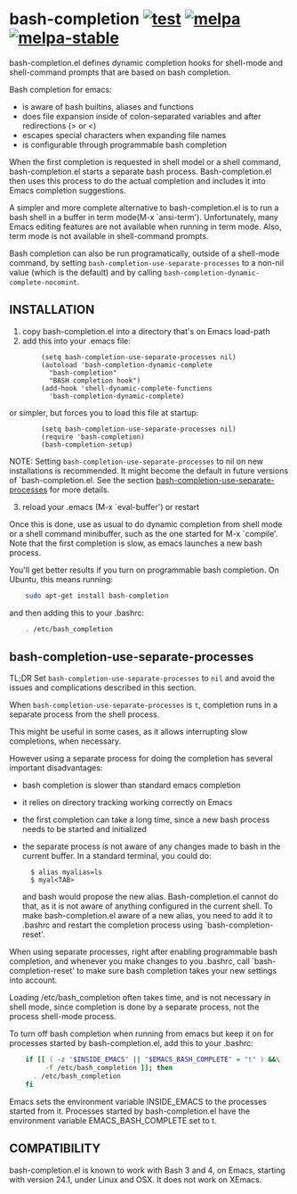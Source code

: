# bash-completion [![test](https://github.com/szermatt/emacs-bash-completion/workflows/test/badge.svg)](https://github.com/szermatt/emacs-bash-completion/actions) [![melpa](https://melpa.org/packages/bash-completion-badge.svg)](https://melpa.org/#/bash-completion) [![melpa-stable](https://stable.melpa.org/packages/bash-completion-badge.svg)](https://stable.melpa.org/#/bash-completion)


bash-completion.el defines dynamic completion hooks for shell-mode and
shell-command prompts that are based on bash completion.

Bash completion for emacs:

- is aware of bash builtins, aliases and functions
- does file expansion inside of colon-separated variables
  and after redirections (> or <)
- escapes special characters when expanding file names
- is configurable through programmable bash completion

When the first completion is requested in shell model or a shell
command, bash-completion.el starts a separate bash
process.  Bash-completion.el then uses this process to do the actual
completion and includes it into Emacs completion suggestions.

A simpler and more complete alternative to bash-completion.el is to
run a bash shell in a buffer in term mode(M-x `ansi-term').
Unfortunately, many Emacs editing features are not available when
running in term mode.  Also, term mode is not available in
shell-command prompts.

Bash completion can also be run programatically, outside of a
shell-mode command, by setting
`bash-completion-use-separate-processes` to a non-nil value (which is
the default) and by calling
`bash-completion-dynamic-complete-nocomint`.

## INSTALLATION

1. copy bash-completion.el into a directory that's on Emacs load-path
2. add this into your .emacs file:

```elisp
        (setq bash-completion-use-separate-processes nil)
        (autoload 'bash-completion-dynamic-complete
          "bash-completion"
          "BASH completion hook")
        (add-hook 'shell-dynamic-complete-functions
          'bash-completion-dynamic-complete)
```

  or simpler, but forces you to load this file at startup:

```elisp
        (setq bash-completion-use-separate-processes nil)
        (require 'bash-completion)
        (bash-completion-setup)
```

  NOTE: Setting `bash-completion-use-separate-processes` to nil on new
  installations is recommended. It might become the default in future
  versions of `bash-completion.el. See the section
  [bash-completion-use-separate-processes](#bash-completion-use-separate-processes)
  for more details.

3. reload your .emacs (M-x `eval-buffer') or restart

Once this is done, use <TAB> as usual to do dynamic completion from
shell mode or a shell command minibuffer, such as the one started
for M-x `compile'. Note that the first completion is slow, as emacs
launches a new bash process.

You'll get better results if you turn on programmable bash completion.
On Ubuntu, this means running:

```sh
    sudo apt-get install bash-completion
```

and then adding this to your .bashrc:

```sh
    . /etc/bash_completion
```

## bash-completion-use-separate-processes

TL;DR Set `bash-completion-use-separate-processes` to `nil` and avoid
the issues and complications described in this section.

When `bash-completion-use-separate-processes` is `t`, completion runs
in a separate process from the shell process. 

This might be useful in some cases, as it allows interrupting slow
completions, when necessary.

However using a separate process for doing the completion has several
important disadvantages:

- bash completion is slower than standard emacs completion
- it relies on directory tracking working correctly on Emacs
- the first completion can take a long time, since a new bash process
  needs to be started and initialized
- the separate process is not aware of any changes made to bash
  in the current buffer.
  In a standard terminal, you could do:

        $ alias myalias=ls
        $ myal<TAB>

  and bash would propose the new alias.
  Bash-completion.el cannot do that, as it is not aware of anything
  configured in the current shell. To make bash-completion.el aware
  of a new alias, you need to add it to .bashrc and restart the
  completion process using `bash-completion-reset'.

When using separate processes, right after enabling programmable bash
completion, and whenever you make changes to you .bashrc, call
`bash-completion-reset' to make sure bash completion takes your new
settings into account.

Loading /etc/bash_completion often takes time, and is not necessary
in shell mode, since completion is done by a separate process, not
the process shell-mode process.

To turn off bash completion when running from emacs but keep it on
for processes started by bash-completion.el, add this to your .bashrc:

```bash
    if [[ ( -z "$INSIDE_EMACS" || "$EMACS_BASH_COMPLETE" = "t" ) &&\
         -f /etc/bash_completion ]]; then
      . /etc/bash_completion
    fi
```

Emacs sets the environment variable INSIDE_EMACS to the processes
started from it. Processes started by bash-completion.el have
the environment variable EMACS_BASH_COMPLETE set to t.

## COMPATIBILITY

bash-completion.el is known to work with Bash 3 and 4, on Emacs,
starting with version 24.1, under Linux and OSX. It does not work on
XEmacs.
